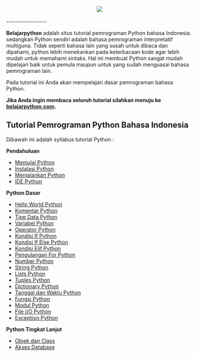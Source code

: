 <div align="center">
  <img src="https://4.bp.blogspot.com/-qKG4NVxPNeo/WIogTi22NLI/AAAAAAAADNM/iglwqV6gYV0fdbJ3BiWYZk5QeC-vwjg8QCLcB/s1600/logo-belajar-python.png"><br><br>
</div>
-----------------

**Belajarpython** adalah situs tutorial pemrograman Python bahasa Indonesia. sedangkan Python sendiri adalah bahasa pemrograman interpretatif multiguna. Tidak seperti bahasa lain yang susah untuk dibaca dan dipahami, python lebih menekankan pada keterbacaan kode agar lebih mudah untuk memahami sintaks. Hal ini membuat Python sangat mudah dipelajari baik untuk pemula maupun untuk yang sudah menguasai bahasa pemrograman lain.

Pada tutorial ini Anda akan mempelajari dasar pemrograman bahasa Python.

**Jika Anda ingin membaca seluruh tutorial silahkan menuju ke [belajarpython.com](http://www.belajarpython.com).**

## Tutorial Pemrograman Python Bahasa Indonesia

Dibawah ini adalah syllabus tutorial Python :

 **Pendahuluan**
* [Memulai Python](http://www.belajarpython.com/#memulai-python)
* [Instalasi Python](http://www.belajarpython.com/2015/05/instalasi-python.html)
* [Menjalankan Python](http://www.belajarpython.com/2015/05/menjalankan-python.html)
* [IDE Python](http://www.belajarpython.com/2015/05/integrated-development-environment-ide.html)

**Python Dasar**
* [Hello World Python](http://www.belajarpython.com/2015/05/hello-world-python.html)
* [Komentar Python](http://www.belajarpython.com/2015/05/komentar-python.html)
* [Tipe Data Python](http://www.belajarpython.com/2015/05/tipe-data-python.html)
* [Variabel Python](http://www.belajarpython.com/2015/05/variabel-python.html)
* [Operator Python](http://www.belajarpython.com/2015/05/operator-python.html)
* [Kondisi If Python](http://www.belajarpython.com/2015/05/kondisi-if-python.html)
* [Kondisi If Else Python](http://www.belajarpython.com/2015/05/kondisi-if-else-python.html)
* [Kondisi Elif Python](http://www.belajarpython.com/2015/05/kondisi-elif-python.html)
* [Pengulangan For Python](http://www.belajarpython.com/2015/05/pengulangan-for-python.html)
* [Number Python](http://www.belajarpython.com/2015/05/number-python.html)
* [String Python](http://www.belajarpython.com/2015/05/string-python.html)
* [Lists Python](http://www.belajarpython.com/2015/05/lists-python.html)
* [Tuples Python](http://www.belajarpython.com/2015/05/tuples-python.html)
* [Dictionary Python](http://www.belajarpython.com/2015/05/dictionary-python.html)
* [Tanggal dan Waktu Python](http://www.belajarpython.com/2015/05/tanggal-dan-waktu-python.html)
* [Fungsi Python](http://www.belajarpython.com/2015/05/fungsi-python.html)
* [Modul Python](http://www.belajarpython.com/2015/05/modul-python.html)
* [File I/O Python](http://www.belajarpython.com/2015/05/input-output-python.html)
* [Exception Python](http://www.belajarpython.com/2015/05/exception-python.html)

 **Python Tingkat Lanjut**
* [Objek dan Class](http://www.belajarpython.com/2015/05/objek-dan-class-python.html)
* [Akses Database](http://www.belajarpython.com/2015/05/akses-database.html)
